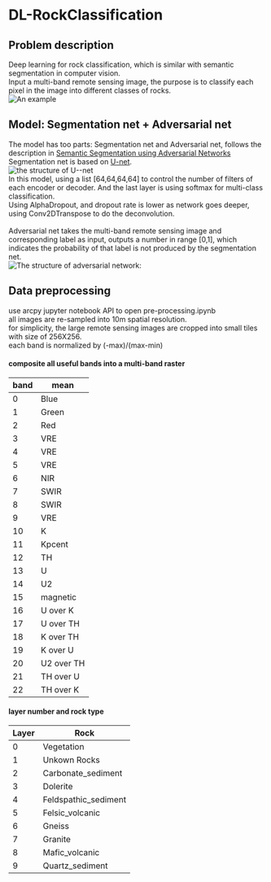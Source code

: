 # DL-RockClassification
## Problem description
Deep learning for rock classification, which is similar with semantic segmentation in computer vision.<br>
Input a multi-band remote sensing image, the purpose is to classify each pixel in the image into different classes of rocks.<br>
![An example](https://github.com/chenyz0601/DL-RockClassification/blob/master/img/example.png)<br>
## Model: Segmentation net + Adversarial net
The model has too parts: Segmentation net and Adversarial net, follows the description in [Semantic Segmentation using Adversarial Networks](https://arxiv.org/pdf/1611.08408.pdf)<br> 
Segmentation net is based on [U-net](https://arxiv.org/pdf/1505.04597.pdf).<br>
![the structure of U--net](https://lmb.informatik.uni-freiburg.de/people/ronneber/u-net/u-net-architecture.png)<br>
In this model, using a list [64,64,64,64] to control the number of filters of each encoder or decoder. And the last layer is using softmax for multi-class classification.<br>
Using AlphaDropout, and dropout rate is lower as network goes deeper, using Conv2DTranspose to do the deconvolution.<br>
<br>
Adversarial net takes the multi-band remote sensing image and corresponding label as input, outputs a number in range [0,1], which indicates the probability of that label is not produced by the segmentation net.<br> 
![The structure of adversarial network:](https://github.com/chenyz0601/DL-RockClassification/blob/master/img/AdversarialNet.png)<br>

## Data preprocessing
use arcpy jupyter notebook API to open pre-processing.ipynb<br>
all images are re-sampled into 10m spatial resolution.<br>
for simplicity, the large remote sensing images are cropped into small tiles with size of 256X256.<br>
each band is normalized by (-max)/(max-min)<br>
#### composite all useful bands into a multi-band raster
| band  | mean |
|-------|------|
| 0     | Blue |
| 1     | Green |
| 2     | Red |
| 3     | VRE |
| 4     | VRE |
| 5     | VRE |
| 6     | NIR |
| 7     | SWIR |
| 8     | SWIR |
| 9     | VRE |
| 10    | K |
| 11    | Kpcent |
| 12    | TH |
| 13    | U |
| 14    | U2 |
| 15    | magnetic |
| 16    | U over K |
| 17    | U over TH |
| 18    | K over TH |
| 19    | K over U |
| 20    | U2 over TH |
| 21    | TH over U |
| 22    | TH over K |

#### layer number and rock type
| Layer | Rock |
|-------|------|
| 0     | Vegetation|
| 1     | Unkown Rocks|
| 2     | Carbonate_sediment|
| 3     | Dolerite|
| 4     | Feldspathic_sediment|
| 5     | Felsic_volcanic|
| 6     | Gneiss|
| 7     | Granite|
| 8     | Mafic_volcanic|
| 9     | Quartz_sediment|
